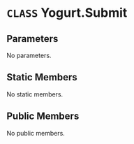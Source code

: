 # `CLASS` Yogurt.Submit

## Parameters
No parameters.

## Static Members
No static members.

## Public Members
No public members.
